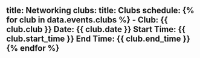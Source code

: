 
title: Networking
clubs:
    title: Clubs
    schedule:
        {% for club in data.events.clubs %}
        - Club: {{ club.club }}
          Date: {{ club.date }}
          Start Time: {{ club.start_time }}
          End Time: {{ club.end_time }}
        {% endfor %}
---
